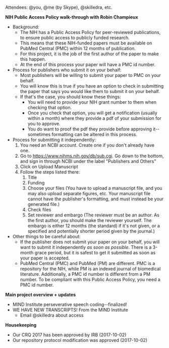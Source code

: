 Attendees: @you, @me (by Skype), @skilledra, etc.

**NIH Public Access Policy walk-through with Robin Champieux**
- Background:
    - The NIH has a Public Access Policy for peer-reviewed publications, to ensure public access to publicly funded research.
    - This means that these NIH-funded papers must be available on PubMed Central (PMC) within 12 months of publication. 
    - For this project, it is the job of the first author of the paper to make this happen.
    - At the end of this process your paper will have a PMC id number.
- Process for publishers who submit it on your behalf:
    - Most publishers will be willing to submit your paper to PMC on your behalf.
    - You will know this is true if you have an option to check in submitting the paper that says you would like them to submit it on your behalf.
    - If that's the case, you should know these things:
        - You will need to provide your NIH grant number to them when checking that option.
        - Once you check that option, you will get a notification (usually within a month) where they provide a pdf of your submission for you to approve.
        - You do want to proof the pdf they provide before approving it--sometimes formatting can be altered in this process.
- Process for submitting it independently:
    1. You need an NCBI account. Create one if you don't already have one.
    2. Go to https://www.nihms.nih.gov/db/sub.cgi. Go down to the bottom, and sign in through NCBI under the label "Publishers and Others"
    3. Click on Upload Manuscript
    4. Follow the steps listed there:
        1. Title
        2. Funding
        3. Choose your files (You have to upload a manuscript file, and you may also upload separate figures, etc. Your manuscript file cannot have the publisher's formatting, and must instead be your generated file.)
        4. Check files
        5. Set reviewer and embargo (The reviewer must be an author. As the first author, you should make the reviewer yourself. The embargo is either 12 months (the standard) if it's not given, or a specified and potentially shorter period given by the journal.)
- Other things to be careful about:
    - If the publisher does not submit your paper on your behalf, you will want to submit it independently *as soon as possible*. There is a 3-month grace period, but it is safest to get it submitted as soon as your paper is accepted.
    - PubMed Central (PMC) and PubMed (PM) are different. PMC is a repository for the NIH, while PM is an indexed journal of biomedical literature. Additionally, a PMC id number is different from a PM number. To be compliant with this Public Access Policy, you need a PMC id number.

    
**Main project overview + updates**
- MIND Institute perseverative speech coding--finalized! 
- WE HAVE NEW TRANSCRIPTS! From the MIND Institute 
    - Email @skilledra about access


**Housekeeping**
- Our CRQ 2017 has been approved by IRB (2017-10-02)
- Our repository protocol modification was approved (2017-10-02)

